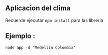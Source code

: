 ## Aplicacion    del    clima
Recuerde ejecutar ```npm install``` para las libreria
 

 ## Ejemplo :
 ```
 node app -d "Medellin Colombia"
```